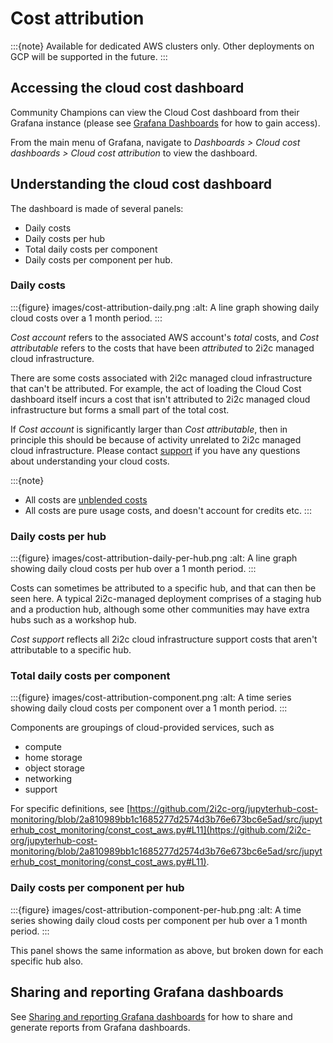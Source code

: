 # Cost attribution

:::{note}
Available for dedicated AWS clusters only. Other deployments on GCP will be supported in the future.
:::

## Accessing the cloud cost dashboard

Community Champions can view the Cloud Cost dashboard from their Grafana instance (please see [Grafana Dashboards](grafana-dashboards) for how to gain access).

From the main menu of Grafana, navigate to *Dashboards > Cloud cost dashboards > Cloud cost attribution* to view the dashboard.

## Understanding the cloud cost dashboard

The dashboard is made of several panels:

- Daily costs
- Daily costs per hub
- Total daily costs per component
- Daily costs per component per hub.

### Daily costs

:::{figure} images/cost-attribution-daily.png
:alt: A line graph showing daily cloud costs over a 1 month period.
:::

*Cost account* refers to the associated AWS account's *total* costs, and *Cost attributable* refers to the costs that have been *attributed* to 2i2c managed cloud infrastructure.

There are some costs associated with 2i2c managed cloud infrastructure that can't be attributed. For example, the act of loading the Cloud Cost dashboard itself incurs a cost that isn't attributed to 2i2c managed cloud infrastructure but forms a small part of the total cost.

If *Cost account* is significantly larger than *Cost attributable*, then in principle this should be because of activity unrelated to 2i2c managed cloud infrastructure. Please contact [support](/support.md) if you have any questions about understanding your cloud costs.

:::{note}

- All costs are [unblended costs](https://aws.amazon.com/blogs/aws-cloud-financial-management/understanding-your-aws-cost-datasets-a-cheat-sheet/)
- All costs are pure usage costs, and doesn't account for credits etc.
:::

### Daily costs per hub

:::{figure} images/cost-attribution-daily-per-hub.png
:alt: A line graph showing daily cloud costs per hub over a 1 month period.
:::

Costs can sometimes be attributed to a specific hub, and that can then be seen here. A typical 2i2c-managed deployment comprises of a staging hub and a production hub, although some other communities may have extra hubs such as a workshop hub.

*Cost support* reflects all 2i2c cloud infrastructure support costs that aren't attributable to a specific hub.

### Total daily costs per component

:::{figure} images/cost-attribution-component.png
:alt: A time series showing daily cloud costs per component over a 1 month period.
:::

Components are groupings of cloud-provided services, such as

- compute
- home storage
- object storage
- networking
- support

For specific definitions, see [https://github.com/2i2c-org/jupyterhub-cost-monitoring/blob/2a810989bb1c1685277d2574d3b76e673bc6e5ad/src/jupyterhub_cost_monitoring/const_cost_aws.py#L11](https://github.com/2i2c-org/jupyterhub-cost-monitoring/blob/2a810989bb1c1685277d2574d3b76e673bc6e5ad/src/jupyterhub_cost_monitoring/const_cost_aws.py#L11).

### Daily costs per component per hub

:::{figure} images/cost-attribution-component-per-hub.png
:alt: A time series showing daily cloud costs per component per hub over a 1 month period.
:::

This panel shows the same information as above, but broken down for each specific hub also.

## Sharing and reporting Grafana dashboards

See [Sharing and reporting Grafana dashboards](reporting) for how to share and generate reports from Grafana dashboards.
